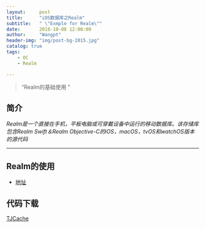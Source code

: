 ```yaml
---
layout:     post
title:      "iOS数据库之Realm"
subtitle:   " \"Exmple for Realm\""
date:       2018-10-08 12:00:00
author:     "Wangpt"
header-img: "img/post-bg-2015.jpg"
catalog: true
tags:
    - OC
    - Realm

---
```


> “Realm的基础使用 ”


## 简介
*Realm是一个直接在手机，平板电脑或可穿戴设备中运行的移动数据库。该存储库包含Realm Swift＆Realm Objective-C的iOS，macOS，tvOS和watchOS版本的源代码*


---

## Realm的使用

* [地址](https://github.com/realm/realm-cocoa)


##  代码下载

[TJCache](https://github.com/wangpt/TJCache)




